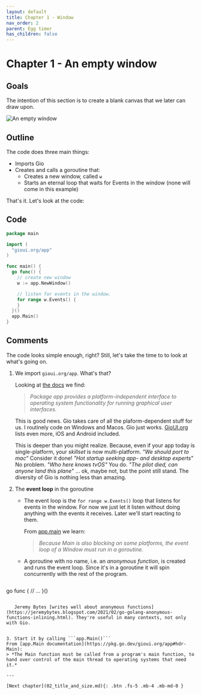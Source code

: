 ```yaml
---
layout: default
title: Chapter 1 - Window 
nav_order: 2
parent: Egg timer
has_children: false
---
```


# Chapter 1 - An empty window

## Goals
The intention of this section is to create a blank canvas that we later can draw upon. 

![An empty window](01_empty_window.gif)

## Outline

The code does three main things:
 - Imports Gio
 - Creates and calls a goroutine that: 
   - Creates a new window, called `w`
   - Starts an eternal loop that waits for Events in the window (none will come in this example)

That's it. Let's look at the code:

## Code
```go
package main

import (
  "gioui.org/app"
)

func main() {
  go func() {
    // create new window
    w := app.NewWindow()

    // listen for events in the window.
    for range w.Events() {
    }
  }()
  app.Main()
}
```

## Comments

The code looks simple enough, right? Still, let's take the time to to look at what's going on.

1. We import ```gioui.org/app```. What's that?
   
   Looking at [the docs](https://pkg.go.dev/gioui.org/app) we find:
   > *Package app provides a platform-independent interface to operating system functionality for running graphical user interfaces.*
   
   This is good news. Gio takes care of all the plaform-dependent stuff for us. I routinely code on Windows and Macos. Gio just works. [GioUI.org](gioui.org) lists even more, iOS and Android included. 
   
   This is deeper than you might realize. Because, even if your app today is single-platform, your *skillset* is now multi-platform. 
   *"We should port to mac"* Consider it done! *"Hot startup seeking app- and desktop experts*" No problem. *"Who here knows tvOS"* You do.
   *"The pilot died, can anyone land this plane*" ... ok, maybe not, but the point still stand. The diversity of Gio is nothing less than amazing.
   
2. The **event loop** in the goroutine
   
   - The event loop is the `for range w.Events()` loop that listens for events in the window. For now we just let it listen without doing anything with the events it receives. Later we'll start reacting to them.
   
     From [app.main](https://pkg.go.dev/gioui.org/app#hdr-Main) we learn:
     > *Because Main is also blocking on some platforms, the event loop of a Window must run in a goroutine.*

    - A goroutine with no name, i.e. an *anonymous function*, is created and runs the event loop. Since it's in a goroutine it will spin concurrently with the rest of the program.
   ```go
go func {
  // ...
}()
   ```
  
      Jeremy Bytes [writes well about anonymous functions](https://jeremybytes.blogspot.com/2021/02/go-golang-anonymous-functions-inlining.html). They're useful in many contexts, not only with Gio.


3. Start it by calling ```app.Main()```
From [app.Main documentation](https://pkg.go.dev/gioui.org/app#hdr-Main):
   > *The Main function must be called from a program's main function, to hand over control of the main thread to operating systems that need it.*

---

[Next chapter](02_title_and_size.md){: .btn .fs-5 .mb-4 .mb-md-0 }
